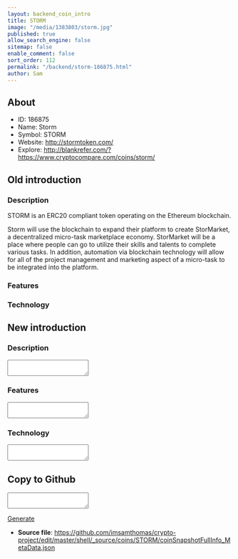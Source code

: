 ```yaml
---
layout: backend_coin_intro
title: STORM
image: "/media/1383803/storm.jpg"
published: true
allow_search_engine: false
sitemap: false
enable_comment: false
sort_order: 112
permalink: "/backend/storm-186875.html"
author: Sam
---
```


## About

- ID: 186875
- Name: Storm
- Symbol: STORM
- Website: http://stormtoken.com/
- Explore: http://blankrefer.com/?https://www.cryptocompare.com/coins/storm/


## Old introduction

### Description

<p>STORM is an ERC20 compliant token operating on the Ethereum blockchain.</p><p><span>Storm will use the blockchain to expand their platform to create StorMarket, a decentralized micro-task marketplace economy. StorMarket will be a place where people can go to utilize their skills and talents to complete various tasks. In addition, automation via blockchain technology will allow for all of the project management and marketing aspect of a micro-task to be integrated into the platform.</span></p>

### Features


### Technology




## New introduction


### Description
<textarea id="meta_description" name="description"></textarea>

### Features
<textarea id="meta_features" name="features"></textarea>

### Technology
<textarea id="meta_technology" name="technology"></textarea>


## Copy to Github

<textarea id="coinsnapshotfullinfo_metadata"></textarea>

<a href="#gen" onclick="generateMetaDatJson()">Generate</a>

- **Source file**: <a href="https://github.com/imsamthomas/crypto-project/edit/master/shell/_source/coins/STORM/coinSnapshotFullInfo_MetaData.json">https://github.com/imsamthomas/crypto-project/edit/master/shell/_source/coins/STORM/coinSnapshotFullInfo_MetaData.json</a>

